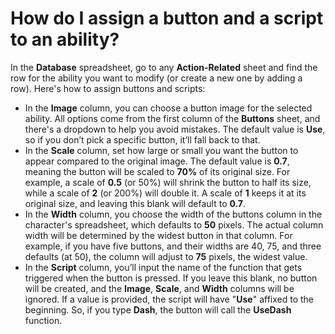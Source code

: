 # How do I assign a button and a script to an ability?

In the **Database** spreadsheet, go to any **Action-Related** sheet and find the row for the ability you want to modify (or create a new one by adding a row). Here's how to assign buttons and scripts:
- In the **Image** column, you can choose a button image for the selected ability. All options come from the first column of the **Buttons** sheet, and there's a dropdown to help you avoid mistakes. The default value is **Use**, so if you don’t pick a specific button, it’ll fall back to that.
- In the **Scale** column, set how large or small you want the button to appear compared to the original image. The default value is **0.7**, meaning the button will be scaled to **70%** of its original size. For example, a scale of **0.5** (or 50%) will shrink the button to half its size, while a scale of **2** (or 200%) will double it. A scale of **1** keeps it at its original size, and leaving this blank will default to **0.7**.
- In the **Width** column, you choose the width of the buttons column in the character's spreadsheet, which defaults to **50** pixels. The actual column width will be determined by the widest button in that column. For example, if you have five buttons, and their widths are 40, 75, and three defaults (at 50), the column will adjust to **75** pixels, the widest value.
- In the **Script** column, you’ll input the name of the function that gets triggered when the button is pressed. If you leave this blank, no button will be created, and the **Image**, **Scale**, and **Width** columns will be ignored. If a value is provided, the script will have "**Use**" affixed to the beginning. So, if you type **Dash**, the button will call the **UseDash** function.
